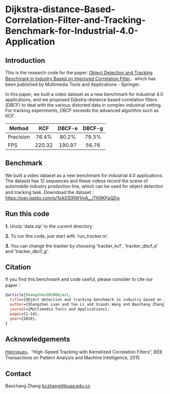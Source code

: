 # Dijkstra-distance-Based-Correlation-Filter-and-Tracking-Benchmark-for-Industrial-4.0-Application

Introduction
-------
This is the research code for the paper: [Object Detection and Tracking Benchmark in Industry Based on Improved Correlation Filter](https://link.springer.com/article/10.1007/s11042-018-6079-1)，which has been published by Multimedia Tools and Applications - Springer.  

In this paper, we built a video dataset as a new benchmark for industrial 4.0 applications, and we proposed Dijkstra-distance based correlation filters (DBCF) to deal with the various distorted data in complex industrial setting. For tracking experiments, DBCF exceeds the advanced algorithm such as KCF.

Method    | KCF     | DBCF-e   |DBCF-g    |
--------  |:-------:|:--------:|:---------:
Precision | 76.4%   | 80.2%    |79.3%
FPS       | 220.32  | 190.97   |56.76


Benchmark
-------
We built a video dataset as a new benchmark for industrial 4.0 applications. The dataset has 12 sequences and these videos record the scene of automobile industry production line, which can be used for object detection and tracking task.
Downdoad the dataset：https://pan.baidu.com/s/1xAS1DRW1mA__ITKRKFpQDg

Run this code
------- 
**1.** Unzip 'data.zip' to the current directory

**2.** To run this code, just start with 'run_tracker.m'.

**3.** You can change the tracker by choosing 'tracker_kcf', 'tracker_dbcf_e' and 'tracker_dbcf_g'.

Citation
-------
If you find this benchmark and code useful, please consider to cite our paper：
```bibtex
@article{Shangzhen2018Object,
  title={Object detection and tracking benchmark in industry based on improved correlation filter},
  author={Shangzhen Luan and Yan Li and Xiaodi Wang and Baochang Zhang},
  journal={Multimedia Tools and Applications},
  pages={1-14},
  year={2018},
}
```

Acknowledgements
-------
[Henriques](http://www.isr.uc.pt/~henriques/circulant/)，“High-Speed Tracking with Kernelized Correlation Filters“, IEEE Transactions on Pattern Analysis and Machine Intelligence, 2015

Contact
-------
Baochang Zhang
bczhang@buaa.edu.cn